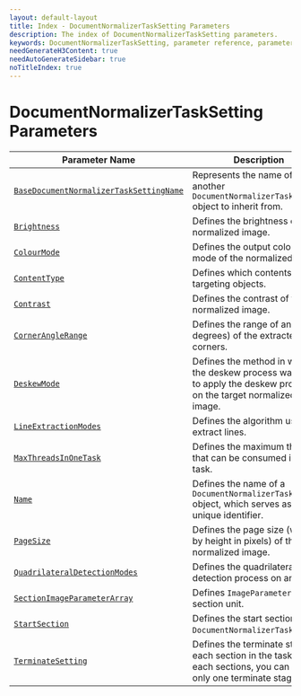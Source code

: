 ```yaml
---
layout: default-layout
title: Index - DocumentNormalizerTaskSetting Parameters
description: The index of DocumentNormalizerTaskSetting parameters.
keywords: DocumentNormalizerTaskSetting, parameter reference, parameter
needGenerateH3Content: true
needAutoGenerateSidebar: true
noTitleIndex: true
---
```


# DocumentNormalizerTaskSetting Parameters

| Parameter Name | Description |
| ------------------------------------------- | ----------- |
| [`BaseDocumentNormalizerTaskSettingName`](base-document-normalizer-task-setting-name.md) | Represents the name of another `DocumentNormalizerTaskSetting` object to inherit from. |
| [`Brightness`](brightness.md) | Defines the brightness of the normalized image. |
| [`ColourMode`](colour-mode.md) | Defines the output colour mode of the normalized image. |
| [`ContentType`](content-type.md) | Defines which contents are the targeting objects. |
| [`Contrast`](contrast.md) | Defines the contrast of the normalized image. |
| [`CornerAngleRange`](corner-angle-range.md) | Defines the range of angles (in degrees) of the extracted corners. |
| [`DeskewMode`](deskew-mode.md) | Defines the method in which the deskew process way used to apply the deskew process on the target normalized image. |
| [`LineExtractionModes`](line-extraction-modes.md) | Defines the algorithm used to extract lines. |
| [`MaxThreadsInOneTask`](max-threads-in-one-task.md) | Defines the maximum threads that can be consumed in one task. |
| [`Name`](name.md) | Defines the name of a `DocumentNormalizerTaskSetting` object, which serves as its unique identifier. |
| [`PageSize`](page-size.md) | Defines the page size (width by height in pixels) of the normalized image. |
| [`QuadrilateralDetectionModes`](quadrilateral-detection-modes.md) | Defines the quadrilateral detection process on an image. |
| [`SectionImageParameterArray`](section-image-parameter-array.md) | Defines `ImageParameter` in section unit. |
| [`StartSection`](start-section.md) | Defines the start section of the `DocumentNormalizerTask`. |
| [`TerminateSetting`](terminate-setting.md) | Defines the terminate stages of each section in the task. For each sections, you can define only one terminate stage. |
